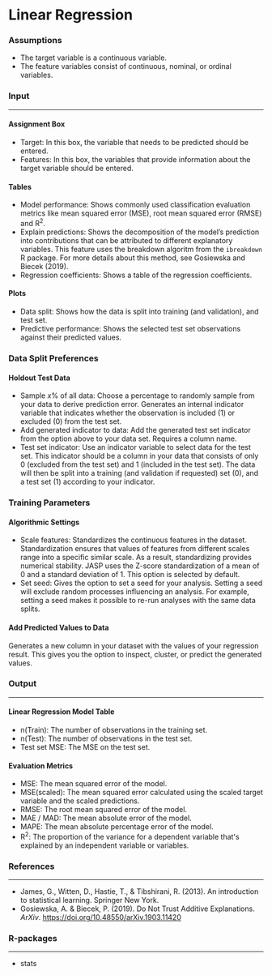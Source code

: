 Linear Regression
===

### Assumptions
- The target variable is a continuous variable.
- The feature variables consist of continuous, nominal, or ordinal variables.

### Input 
-------
#### Assignment Box 
- Target: In this box, the variable that needs to be predicted should be entered. 
- Features: In this box, the variables that provide information about the target variable should be entered. 

#### Tables  
- Model performance: Shows commonly used classification evaluation metrics like mean squared error (MSE), root mean squared error (RMSE) and R<sup>2</sup>.
- Explain predictions: Shows the decomposition of the model’s prediction into contributions that can be attributed to different explanatory variables. This feature uses the breakdown algoritm from the `ibreakdown` R package. For more details about this method, see Gosiewska and Biecek (2019).
- Regression coefficients: Shows a table of the regression coefficients.

#### Plots
- Data split: Shows how the data is split into training (and validation), and test set.
- Predictive performance: Shows the selected test set observations against their predicted values.

### Data Split Preferences
#### Holdout Test Data
- Sample *x*% of all data: Choose a percentage to randomly sample from your data to derive prediction error. Generates an internal indicator variable that indicates whether the observation is included (1) or excluded (0) from the test set.
- Add generated indicator to data: Add the generated test set indicator from the option above to your data set. Requires a column name.
- Test set indicator: Use an indicator variable to select data for the test set. This indicator should be a column in your data that consists of only 0 (excluded from the test set) and 1 (included in the test set). The data will then be split into a training (and validation if requested) set (0), and a test set (1) according to your indicator.

### Training Parameters 
#### Algorithmic Settings
- Scale features: Standardizes the continuous features in the dataset. Standardization ensures that values of features from different scales range into a specific similar scale. As a result, standardizing provides numerical stability. JASP uses the Z-score standardization of a mean of 0 and a standard deviation of 1. This option is selected by default.
- Set seed: Gives the option to set a seed for your analysis. Setting a seed will exclude random processes influencing an analysis. For example, setting a seed makes it possible to re-run analyses with the same data splits.

#### Add Predicted Values to Data
Generates a new column in your dataset with the values of your regression result. This gives you the option to inspect, cluster, or predict the generated values.

### Output
-------

#### Linear Regression Model Table
- n(Train): The number of observations in the training set.
- n(Test): The number of observations in the test set.
- Test set MSE: The MSE on the test set.

#### Evaluation Metrics
- MSE: The mean squared error of the model.
- MSE(scaled): The mean squared error calculated using the scaled target variable and the scaled predictions.
- RMSE: The root mean squared error of the model.
- MAE / MAD: The mean absolute error of the model.
- MAPE: The mean absolute percentage error of the model.
- R<sup>2</sup>: The proportion of the variance for a dependent variable that's explained by an independent variable or variables.

### References
-------
- James, G., Witten, D., Hastie, T., & Tibshirani, R. (2013). An introduction to statistical learning. Springer New York.
- Gosiewska, A. & Biecek, P. (2019). Do Not Trust Additive Explanations. <i>ArXiv</i>. https://doi.org/10.48550/arXiv.1903.11420

### R-packages 
--- 
- stats
